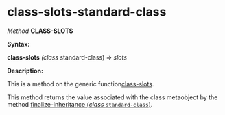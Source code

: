 class-slots-standard-class
==========================

*Method* **CLASS-SLOTS**

**Syntax:**

**class-slots** *(class* standard-class) => *slots*

**Description:**

This is a method on the generic function[class-slots](/docs/meta-object-protocol/class-slots).

This method returns the value associated with the class metaobject by the method [finalize-inheritance (*class* `standard-class`)](/docs/meta-object-protocol/finalize-inheritance-standard-class).
